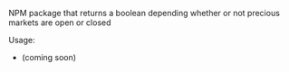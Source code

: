 NPM package that returns a boolean depending whether or not precious markets are open or closed

Usage:

- (coming soon)